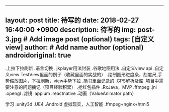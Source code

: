 
---
layout: post
title: 待写的
date:  2018-02-27 16:40:00 +0900
description: 待写的
img: post-3.jpg # Add image post (optional)
tags: [自定义view]
author: # Add name author (optional)
androidoriginal: true
---

.上拉下拉刷新
.语言切换
.ijkplayer用法封装
.谷歌地图用法
.自定义view api
.自定义view TestView里面的例子（收藏里面的实战的）
.绘制圆形进度条，刻度尺,手势缩放图片，下拉刷新，view手势下拉
.简书里面记录的
.GPS解析及库
.项目中需要注意的问题摘记（项目经验积累）
.抢红包插件
.RxJava，MVP
.ffmpeg
.jni
.opengl
.滤镜
.appium
.reactnative
.动画（ValueAnimator path）



学习
.unity3d
.UE4
.Android 虚拟现实，人工智能
.ffmpeg+nginx+html5

